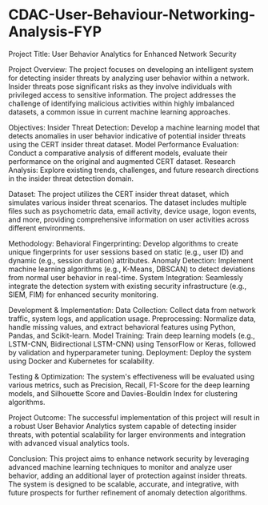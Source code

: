 # CDAC-User-Behaviour-Networking-Analysis-FYP
Project Title: User Behavior Analytics for Enhanced Network Security

Project Overview:
The project focuses on developing an intelligent system for detecting insider threats by analyzing user behavior within a network. Insider threats pose significant risks as they involve individuals with privileged access to sensitive information. The project addresses the challenge of identifying malicious activities within highly imbalanced datasets, a common issue in current machine learning approaches.

Objectives:
Insider Threat Detection: Develop a machine learning model that detects anomalies in user behavior indicative of potential insider threats using the CERT insider threat dataset.
Model Performance Evaluation: Conduct a comparative analysis of different models, evaluate their performance on the original and augmented CERT dataset.
Research Analysis: Explore existing trends, challenges, and future research directions in the insider threat detection domain.

Dataset:
The project utilizes the CERT insider threat dataset, which simulates various insider threat scenarios. The dataset includes multiple files such as psychometric data, email activity, device usage, logon events, and more, providing comprehensive information on user activities across different environments.

Methodology:
Behavioral Fingerprinting: Develop algorithms to create unique fingerprints for user sessions based on static (e.g., user ID) and dynamic (e.g., session duration) attributes.
Anomaly Detection: Implement machine learning algorithms (e.g., K-Means, DBSCAN) to detect deviations from normal user behavior in real-time.
System Integration: Seamlessly integrate the detection system with existing security infrastructure (e.g., SIEM, FIM) for enhanced security monitoring.

Development & Implementation:
Data Collection: Collect data from network traffic, system logs, and application usage.
Preprocessing: Normalize data, handle missing values, and extract behavioral features using Python, Pandas, and Scikit-learn.
Model Training: Train deep learning models (e.g., LSTM-CNN, Bidirectional LSTM-CNN) using TensorFlow or Keras, followed by validation and hyperparameter tuning.
Deployment: Deploy the system using Docker and Kubernetes for scalability.

Testing & Optimization:
The system's effectiveness will be evaluated using various metrics, such as Precision, Recall, F1-Score for the deep learning models, and Silhouette Score and Davies-Bouldin Index for clustering algorithms.

Project Outcome:
The successful implementation of this project will result in a robust User Behavior Analytics system capable of detecting insider threats, with potential scalability for larger environments and integration with advanced visual analytics tools.

Conclusion:
This project aims to enhance network security by leveraging advanced machine learning techniques to monitor and analyze user behavior, adding an additional layer of protection against insider threats. The system is designed to be scalable, accurate, and integrative, with future prospects for further refinement of anomaly detection algorithms.
